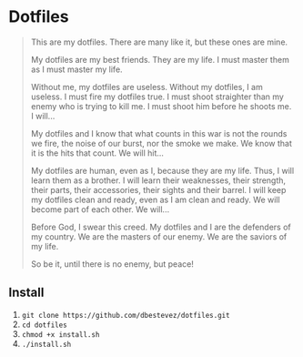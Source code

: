 # Dotfiles

> This are my dotfiles. There are many like it, but these ones are mine.
>
> My dotfiles are my best friends. They are my life. I must master them as I
> must master my life.
>
> Without me, my dotfiles are useless. Without my dotfiles, I am useless. I must
> fire my dotfiles true. I must shoot straighter than my enemy who is trying to
> kill me. I must shoot him before he shoots me. I will...
>
> My dotfiles and I know that what counts in this war is not the rounds we fire,
> the noise of our burst, nor the smoke we make. We know that it is the hits
> that count. We will hit...
>
> My dotfiles are human, even as I, because they are my life. Thus, I will
> learn them as a brother. I will learn their weaknesses, their strength, their
> parts, their accessories, their sights and their barrel.  I will keep my
> dotfiles clean and ready, even as I am clean and ready. We will become part of
> each other. We will...
>
> Before God, I swear this creed. My dotfiles and I are the defenders of my
> country. We are the masters of our enemy. We are the saviors of my life.
>
> So be it, until there is no enemy, but peace!

## Install

1. `git clone https://github.com/dbestevez/dotfiles.git`
2. `cd dotfiles`
3. `chmod +x install.sh`
4. `./install.sh`
